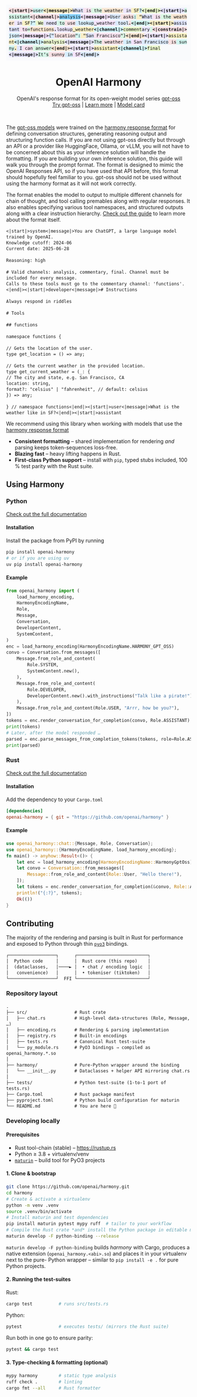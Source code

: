 <center>
<img alt="harmony" src="./docs/header.png">
<h1 align="center">OpenAI Harmony</h1>
<p align="center">OpenAI's response format for its open-weight model series <a href="https://openai.com/open-models">gpt-oss</a>
<br>
<a href="https://gpt-oss.com" target="_blank">Try gpt-oss</a> | <a href="https://cookbook.openai.com/topic/gpt-oss">Learn more</a> | <a href="https://openai.com/index/gpt-oss-model-card/">Model card</a>
</p>
<br>
</center>

The [gpt-oss models][gpt-oss] were trained on the [harmony response format][harmony-format] for defining conversation structures, generating reasoning output and structuring function calls. If you are not using gpt-oss directly but through an API or a provider like HuggingFace, Ollama, or vLLM, you will not have to be concerned about this as your inference solution will handle the formatting. If you are building your own inference solution, this guide will walk you through the prompt format. The format is designed to mimic the OpenAI Responses API, so if you have used that API before, this format should hopefully feel familiar to you. gpt-oss should not be used without using the harmony format as it will not work correctly.

The format enables the model to output to multiple different channels for chain of thought, and tool calling premables along with regular responses. It also enables specifying various tool namespaces, and structured outputs along with a clear instruction hierarchy. [Check out the guide][harmony-format] to learn more about the format itself.

```
<|start|>system<|message|>You are ChatGPT, a large language model trained by OpenAI.
Knowledge cutoff: 2024-06
Current date: 2025-06-28

Reasoning: high

# Valid channels: analysis, commentary, final. Channel must be included for every message.
Calls to these tools must go to the commentary channel: 'functions'.<|end|><|start|>developer<|message|># Instructions

Always respond in riddles

# Tools

## functions

namespace functions {

// Gets the location of the user.
type get_location = () => any;

// Gets the current weather in the provided location.
type get_current_weather = (_: {
// The city and state, e.g. San Francisco, CA
location: string,
format?: "celsius" | "fahrenheit", // default: celsius
}) => any;

} // namespace functions<|end|><|start|>user<|message|>What is the weather like in SF?<|end|><|start|>assistant
```

We recommend using this library when working with models that use the [harmony response format][harmony-format]

- **Consistent formatting** – shared implementation for rendering _and_ parsing keeps token-sequences loss-free.
- **Blazing fast** – heavy lifting happens in Rust.
- **First-class Python support** – install with `pip`, typed stubs included, 100 % test parity with the Rust suite.

## Using Harmony

### Python

[Check out the full documentation](./docs/python.md)

#### Installation

Install the package from PyPI by running

```bash
pip install openai-harmony
# or if you are using uv
uv pip install openai-harmony
```

#### Example

```python
from openai_harmony import (
    load_harmony_encoding,
    HarmonyEncodingName,
    Role,
    Message,
    Conversation,
    DeveloperContent,
    SystemContent,
)
enc = load_harmony_encoding(HarmonyEncodingName.HARMONY_GPT_OSS)
convo = Conversation.from_messages([
    Message.from_role_and_content(
        Role.SYSTEM,
        SystemContent.new(),
    ),
    Message.from_role_and_content(
        Role.DEVELOPER,
        DeveloperContent.new().with_instructions("Talk like a pirate!")
    ),
    Message.from_role_and_content(Role.USER, "Arrr, how be you?"),
])
tokens = enc.render_conversation_for_completion(convo, Role.ASSISTANT)
print(tokens)
# Later, after the model responded …
parsed = enc.parse_messages_from_completion_tokens(tokens, role=Role.ASSISTANT)
print(parsed)
```

### Rust

[Check out the full documentation](./docs/rust.md)

#### Installation

Add the dependency to your `Cargo.toml`

```toml
[dependencies]
openai-harmony = { git = "https://github.com/openai/harmony" }
```

#### Example

```rust
use openai_harmony::chat::{Message, Role, Conversation};
use openai_harmony::{HarmonyEncodingName, load_harmony_encoding};
fn main() -> anyhow::Result<()> {
    let enc = load_harmony_encoding(HarmonyEncodingName::HarmonyGptOss)?;
    let convo = Conversation::from_messages([
        Message::from_role_and_content(Role::User, "Hello there!"),
    ]);
    let tokens = enc.render_conversation_for_completion(&convo, Role::Assistant)?;
    println!("{:?}", tokens);
    Ok(())
}
```

## Contributing

The majority of the rendering and parsing is built in Rust for performance and exposed to Python
through thin [`pyo3`](https://pyo3.rs/) bindings.

```
┌──────────────────┐      ┌───────────────────────────┐
│  Python code     │      │  Rust core (this repo)    │
│  (dataclasses,   │────► │  • chat / encoding logic  │
│   convenience)   │      │  • tokeniser (tiktoken)   │
└──────────────────┘  FFI └───────────────────────────┘
```

### Repository layout

```
.
├── src/                  # Rust crate
│   ├── chat.rs           # High-level data-structures (Role, Message, …)
│   ├── encoding.rs       # Rendering & parsing implementation
│   ├── registry.rs       # Built-in encodings
│   ├── tests.rs          # Canonical Rust test-suite
│   └── py_module.rs      # PyO3 bindings ⇒ compiled as openai_harmony.*.so
│
├── harmony/              # Pure-Python wrapper around the binding
│   └── __init__.py       # Dataclasses + helper API mirroring chat.rs
│
├── tests/                # Python test-suite (1-to-1 port of tests.rs)
├── Cargo.toml            # Rust package manifest
├── pyproject.toml        # Python build configuration for maturin
└── README.md             # You are here 🖖
```

### Developing locally

#### Prerequisites

- Rust tool-chain (stable) – <https://rustup.rs>
- Python ≥ 3.8 + virtualenv/venv
- [`maturin`](https://github.com/PyO3/maturin) – build tool for PyO3 projects

#### 1. Clone & bootstrap

```bash
git clone https://github.com/openai/harmony.git
cd harmony
# Create & activate a virtualenv
python -m venv .venv
source .venv/bin/activate
# Install maturin and test dependencies
pip install maturin pytest mypy ruff  # tailor to your workflow
# Compile the Rust crate *and* install the Python package in editable mode
maturin develop -F python-binding --release
```

`maturin develop -F python-binding` builds _harmony_ with Cargo, produces a native extension
(`openai_harmony.<abi>.so`) and places it in your virtualenv next to the pure-
Python wrapper – similar to `pip install -e .` for pure Python projects.

#### 2. Running the test-suites

Rust:

```bash
cargo test          # runs src/tests.rs
```

Python:

```bash
pytest              # executes tests/ (mirrors the Rust suite)
```

Run both in one go to ensure parity:

```bash
pytest && cargo test
```

#### 3. Type-checking & formatting (optional)

```bash
mypy harmony        # static type analysis
ruff check .        # linting
cargo fmt --all     # Rust formatter
```

[harmony-format]: https://cookbook.openai.com/articles/openai-harmony
[gpt-oss]: https://openai.com/open-models
